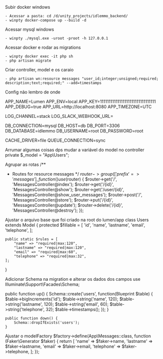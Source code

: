 Subir docker windows

    - Acessar a pasta: cd /d/unity_projects/idlemmo_backend/
    - winpty docker-compose up --build -d

Acessar mysql windows

    - winpty ./mysql.exe -uroot -proot -h 127.0.0.1

Acessar docker e rodar as migrations

    - winpty docker exec -it php sh
    - php artisan migrate


Criar controller, model e os caraio

    - php artisan wn:resource messages "user_id;integer;unsigned;required; description;text;required;" --add=timestamps

Config não lembro de onde

APP_NAME=Lumen
APP_ENV=local
APP_KEY=11111111111111111111111111111111
APP_DEBUG=true
APP_URL=http://localhost:8080
APP_TIMEZONE=UTC

LOG_CHANNEL=stack
LOG_SLACK_WEBHOOK_URL=

DB_CONNECTION=mysql
DB_HOST=db
DB_PORT=3306
DB_DATABASE=idlemmo
DB_USERNAME=root
DB_PASSWORD=root

CACHE_DRIVER=file
QUEUE_CONNECTION=sync

Arrumar algumas coisas dps
    mudar a variável do model no controller
private $_model = "App\Users";

Agrupar as rotas
/**
 * Routes for resource messages
 */
$router->group(['prefix' => 'messages'], function () use ($router) {
    $router->get('/', 'MessagesController@index');
    $router->get('/{id}', 'MessagesController@show');
    $router->get('/user/{id}', 'MessagesController@show_user_messages');
    $router->post('/', 'MessagesController@store');
    $router->put('/{id}', 'MessagesController@update');
    $router->delete('/{id}', 'MessagesController@destroy');
});

Ajustar o arquivo base que foi criado na root do lumen/app
class Users extends Model {
    protected $fillable = [
        'id',
        'name',
        'lastname',
        'email',
        'telephone',
    ];

    public static $rules = [
        "name" => "required|max:120",
        "lastname" => "required|max:120",
        "email" => "required|max:60",
        "telephone" => "required|max:32",
    ];
}

Adicionar Schema na migration e alterar os dados dos campos
use Illuminate\Support\Facades\Schema;

public function up() {
        Schema::create('users', function(Blueprint $table) {
            $table->bigIncrements('id');
            $table->string('name', 120);
            $table->string('lastname', 120);
            $table->string('email', 60);
            $table->string('telephone', 32);
            $table->timestamps();
        });
    }

    public function down() {
        Schema::dropIfExists('users');
    }

Ajustar o modelFactory
$factory->define(App\Messages::class, function (Faker\Generator $faker) {
    return [
        'name' => $faker->name,
        'lastname' => $faker->lastname,
        'email' => $faker->email,
        'telephone' => $faker->telephone,
    ];
});
